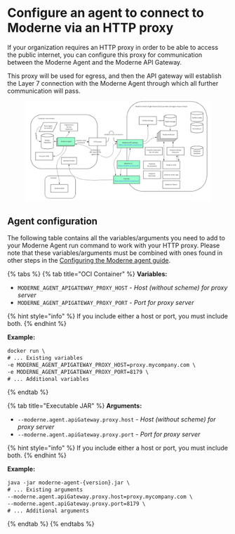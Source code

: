 # Configure an agent to connect to Moderne via an HTTP proxy

If your organization requires an HTTP proxy in order to be able to access the public internet, you can configure this proxy for communication between the Moderne Agent and the Moderne API Gateway.

This proxy will be used for egress, and then the API gateway will establish the Layer 7 connection with the Moderne Agent through which all further communication will pass.

<figure><img src="../../../../.gitbook/assets/image (2).png" alt=""><figcaption></figcaption></figure>

## Agent configuration

The following table contains all the variables/arguments you need to add to your Moderne Agent run command to work with your HTTP proxy. Please note that these variables/arguments must be combined with ones found in other steps in the [Configuring the Moderne agent guide](agent-configuration.md).

{% tabs %}
{% tab title="OCI Container" %}
**Variables:**

* `MODERNE_AGENT_APIGATEWAY_PROXY_HOST` - _Host (without scheme) for proxy server_
* `MODERNE_AGENT_APIGATEWAY_PROXY_PORT` - _Port for proxy server_

{% hint style="info" %}
If you include either a host or port, you must include both.
{% endhint %}

**Example:**

```shell
docker run \
# ... Existing variables
-e MODERNE_AGENT_APIGATEWAY_PROXY_HOST=proxy.mycompany.com \
-e MODERNE_AGENT_APIGATEWAY_PROXY_PORT=8179 \
# ... Additional variables
```
{% endtab %}

{% tab title="Executable JAR" %}
**Arguments:**

* `--moderne.agent.apiGateway.proxy.host` - _Host (without scheme) for proxy server_
* `--moderne.agent.apiGateway.proxy.port` - _Port for proxy server_

{% hint style="info" %}
If you include either a host or port, you must include both.
{% endhint %}

**Example:**

```shell
java -jar moderne-agent-{version}.jar \
# ... Existing arguments
--moderne.agent.apiGateway.proxy.host=proxy.mycompany.com \
--moderne.agent.apiGateway.proxy.port=8179 \
# ... Additional arguments
```
{% endtab %}
{% endtabs %}
